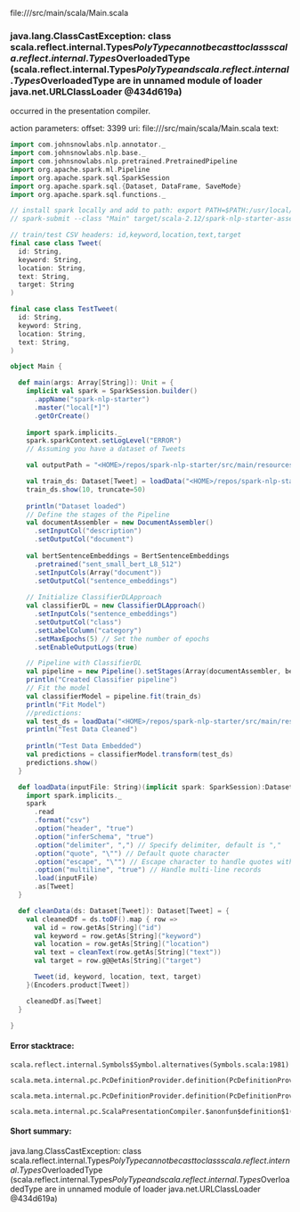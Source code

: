 file://<WORKSPACE>/src/main/scala/Main.scala
### java.lang.ClassCastException: class scala.reflect.internal.Types$PolyType cannot be cast to class scala.reflect.internal.Types$OverloadedType (scala.reflect.internal.Types$PolyType and scala.reflect.internal.Types$OverloadedType are in unnamed module of loader java.net.URLClassLoader @434d619a)

occurred in the presentation compiler.

action parameters:
offset: 3399
uri: file://<WORKSPACE>/src/main/scala/Main.scala
text:
```scala
import com.johnsnowlabs.nlp.annotator._
import com.johnsnowlabs.nlp.base._
import com.johnsnowlabs.nlp.pretrained.PretrainedPipeline
import org.apache.spark.ml.Pipeline
import org.apache.spark.sql.SparkSession
import org.apache.spark.sql.{Dataset, DataFrame, SaveMode}
import org.apache.spark.sql.functions._

// install spark locally and add to path: export PATH=$PATH:/usr/local/spark/bin
// spark-submit --class "Main" target/scala-2.12/spark-nlp-starter-assembly-5.2.0.jar

// train/test CSV headers: id,keyword,location,text,target
final case class Tweet(
  id: String,
  keyword: String,
  location: String,
  text: String,
  target: String
)

final case class TestTweet(
  id: String,
  keyword: String,
  location: String,
  text: String,
)

object Main {

  def main(args: Array[String]): Unit = {
    implicit val spark = SparkSession.builder()
      .appName("spark-nlp-starter")
      .master("local[*]")
      .getOrCreate()
    
    import spark.implicits._
    spark.sparkContext.setLogLevel("ERROR")
    // Assuming you have a dataset of Tweets

    val outputPath = "<HOME>/repos/spark-nlp-starter/src/main/resources/output"

    val train_ds: Dataset[Tweet] = loadData("<HOME>/repos/spark-nlp-starter/src/main/resources/data/train.csv")
    train_ds.show(10, truncate=50)
    
    println("Dataset loaded")
    // Define the stages of the Pipeline
    val documentAssembler = new DocumentAssembler()
      .setInputCol("description")
      .setOutputCol("document")
    
    val bertSentenceEmbeddings = BertSentenceEmbeddings
      .pretrained("sent_small_bert_L8_512")
      .setInputCols(Array("document"))
      .setOutputCol("sentence_embeddings")
  
    // Initialize ClassifierDLApproach
    val classifierDL = new ClassifierDLApproach()
      .setInputCols("sentence_embeddings")
      .setOutputCol("class")
      .setLabelColumn("category")
      .setMaxEpochs(5) // Set the number of epochs
      .setEnableOutputLogs(true)

    // Pipeline with ClassifierDL
    val pipeline = new Pipeline().setStages(Array(documentAssembler, bertSentenceEmbeddings, classifierDL))
    println("Created Classifier pipeline")
    // Fit the model
    val classifierModel = pipeline.fit(train_ds)
    println("Fit Model")
    //predictions:
    val test_ds = loadData("<HOME>/repos/spark-nlp-starter/src/main/resources/data/news_category_test.csv")
    println("Test Data Cleaned")
    
    println("Test Data Embedded")
    val predictions = classifierModel.transform(test_ds)
    predictions.show()
  }

  def loadData(inputFile: String)(implicit spark: SparkSession):Dataset[Tweet] = {
    import spark.implicits._
    spark
      .read
      .format("csv")
      .option("header", "true")
      .option("inferSchema", "true")
      .option("delimiter", ",") // Specify delimiter, default is ","
      .option("quote", "\"") // Default quote character
      .option("escape", "\"") // Escape character to handle quotes within quoted strings
      .option("multiline", "true") // Handle multi-line records
      .load(inputFile)
      .as[Tweet]
  }

  def cleanData(ds: Dataset[Tweet]): Dataset[Tweet] = {
    val cleanedDf = ds.toDF().map { row =>
      val id = row.getAs[String]("id")
      val keyword = row.getAs[String]("keyword")
      val location = row.getAs[String]("location")
      val text = cleanText(row.getAs[String]("text"))
      val target = row.g@@etAs[String]("target")

      Tweet(id, keyword, location, text, target)
    }(Encoders.product[Tweet])

    cleanedDf.as[Tweet]
  }

}

```



#### Error stacktrace:

```
scala.reflect.internal.Symbols$Symbol.alternatives(Symbols.scala:1981)
	scala.meta.internal.pc.PcDefinitionProvider.definition(PcDefinitionProvider.scala:97)
	scala.meta.internal.pc.PcDefinitionProvider.definition(PcDefinitionProvider.scala:16)
	scala.meta.internal.pc.ScalaPresentationCompiler.$anonfun$definition$1(ScalaPresentationCompiler.scala:339)
```
#### Short summary: 

java.lang.ClassCastException: class scala.reflect.internal.Types$PolyType cannot be cast to class scala.reflect.internal.Types$OverloadedType (scala.reflect.internal.Types$PolyType and scala.reflect.internal.Types$OverloadedType are in unnamed module of loader java.net.URLClassLoader @434d619a)